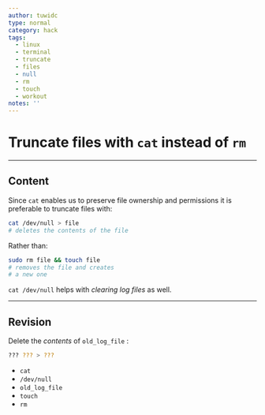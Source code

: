 ```yaml
---
author: tuwidc
type: normal
category: hack
tags:
  - linux
  - terminal
  - truncate
  - files
  - null
  - rm
  - touch
  - workout
notes: ''
---
```


# Truncate files with `cat` instead of `rm`


---

## Content

Since `cat` enables us to preserve file ownership and permissions it is preferable to truncate files with:

```bash
cat /dev/null > file
# deletes the contents of the file
```

Rather than:

```bash
sudo rm file && touch file
# removes the file and creates
# a new one
```

`cat /dev/null` helps with *clearing log files* as well.


---

## Revision

Delete the *contents* of `old_log_file` :

```bash
??? ??? > ???
```

- `cat`
- `/dev/null`
- `old_log_file`
- `touch`
- `rm`
